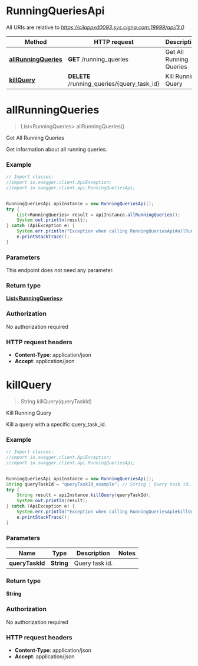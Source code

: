 # RunningQueriesApi

All URIs are relative to *https://cilappxd0093.sys.cigna.com:19999/api/3.0*

Method | HTTP request | Description
------------- | ------------- | -------------
[**allRunningQueries**](RunningQueriesApi.md#allRunningQueries) | **GET** /running_queries | Get All Running Queries
[**killQuery**](RunningQueriesApi.md#killQuery) | **DELETE** /running_queries/{query_task_id} | Kill Running Query


<a name="allRunningQueries"></a>
# **allRunningQueries**
> List&lt;RunningQueries&gt; allRunningQueries()

Get All Running Queries

Get information about all running queries. 

### Example
```java
// Import classes:
//import io.swagger.client.ApiException;
//import io.swagger.client.api.RunningQueriesApi;


RunningQueriesApi apiInstance = new RunningQueriesApi();
try {
    List<RunningQueries> result = apiInstance.allRunningQueries();
    System.out.println(result);
} catch (ApiException e) {
    System.err.println("Exception when calling RunningQueriesApi#allRunningQueries");
    e.printStackTrace();
}
```

### Parameters
This endpoint does not need any parameter.

### Return type

[**List&lt;RunningQueries&gt;**](RunningQueries.md)

### Authorization

No authorization required

### HTTP request headers

 - **Content-Type**: application/json
 - **Accept**: application/json

<a name="killQuery"></a>
# **killQuery**
> String killQuery(queryTaskId)

Kill Running Query

Kill a query with a specific query_task_id. 

### Example
```java
// Import classes:
//import io.swagger.client.ApiException;
//import io.swagger.client.api.RunningQueriesApi;


RunningQueriesApi apiInstance = new RunningQueriesApi();
String queryTaskId = "queryTaskId_example"; // String | Query task id.
try {
    String result = apiInstance.killQuery(queryTaskId);
    System.out.println(result);
} catch (ApiException e) {
    System.err.println("Exception when calling RunningQueriesApi#killQuery");
    e.printStackTrace();
}
```

### Parameters

Name | Type | Description  | Notes
------------- | ------------- | ------------- | -------------
 **queryTaskId** | **String**| Query task id. |

### Return type

**String**

### Authorization

No authorization required

### HTTP request headers

 - **Content-Type**: application/json
 - **Accept**: application/json

